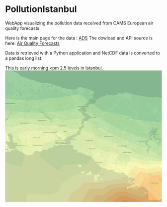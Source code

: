# PollutionIstanbul
WebApp visualizing the pollution data received from CAMS European air quality forecasts.

Here is the main page for the data : <a href = 'https://ads.atmosphere.copernicus.eu/cdsapp#!/home'>ADS</a>
The dowload and API source is here: <a href = 'https://ads.atmosphere.copernicus.eu/cdsapp#!/dataset/cams-europe-air-quality-forecasts?tab=form'>Air Quality Forecasts</a>

Data is retrieved with a Python application and NetCDF data is converted to a pandas long list. 

This is early morning <pm 2.5 levels in Istanbul. 
<img src='https://raw.githubusercontent.com/PrattSAVI/PollutionIstanbul/master/img/PM25.jpg'>
